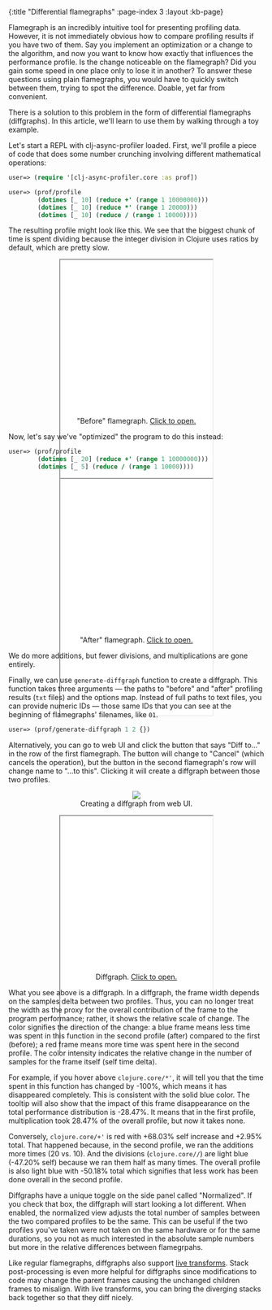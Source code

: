 {:title "Differential flamegraphs"
 :page-index 3
 :layout :kb-page}

Flamegraph is an incredibly intuitive tool for presenting profiling data.
However, it is not immediately obvious how to compare profiling results if you
have two of them. Say you implement an optimization or a change to the
algorithm, and now you want to know how exactly that influences the performance
profile. Is the change noticeable on the flamegraph? Did you gain some speed in
one place only to lose it in another? To answer these questions using plain
flamegraphs, you would have to quickly switch between them, trying to spot the
difference. Doable, yet far from convenient.

There is a solution to this problem in the form of differential flamegraphs
(diffgraphs). In this article, we'll learn to use them by walking through a toy
example.

Let's start a REPL with clj-async-profiler loaded. First, we'll profile a piece
of code that does some number crunching involving different mathematical
operations:

```clj
user=> (require '[clj-async-profiler.core :as prof])

user=> (prof/profile
        (dotimes [_ 10] (reduce +' (range 1 10000000)))
        (dotimes [_ 10] (reduce *' (range 1 20000)))
        (dotimes [_ 10] (reduce / (range 1 10000))))
```

The resulting profile might look like this. We see that the biggest chunk of
time is spent dividing because the integer division in Clojure uses ratios by
default, which are pretty slow.

<center>
<figure class="figure">
<div class="downscale-iframe-66" style="height:310px">
<iframe src="/img/kb/cljap-diffgraphs-fg1.html?hide-sidebar=true" style="height:465px"></iframe>
</div>
<figcaption class="figure-caption text-center">
    "Before" flamegraph. <a href="/img/kb/cljap-diffgraphs-fg1.html" target="_blank">Click to open.</a>
</figcaption>
</figure>
</center>

Now, let's say we've "optimized" the program to do this instead:

```clj
user=> (prof/profile
        (dotimes [_ 20] (reduce +' (range 1 10000000)))
        (dotimes [_ 5] (reduce / (range 1 10000))))
```

<center>
<figure class="figure">
<div class="downscale-iframe-66" style="height:310px">
<iframe src="/img/kb/cljap-diffgraphs-fg2.html?hide-sidebar=true" style="height:465px"></iframe>
</div>
<figcaption class="figure-caption text-center">
    "After" flamegraph. <a href="/img/kb/cljap-diffgraphs-fg2.html" target="_blank">Click to open.</a>
</figcaption>
</figure>
</center>

We do more additions, but fewer divisions, and multiplications are gone entirely.

Finally, we can use `generate-diffgraph` function to create a diffgraph. This
function takes three arguments — the paths to "before" and "after" profiling
results (`txt` files) and the options map. Instead of full paths to text files,
you can provide numeric IDs — those same IDs that you can see at the beginning
of flamegraphs' filenames, like `01`.

```clj
user=> (prof/generate-diffgraph 1 2 {})
```

Alternatively, you can go to web UI and click the button that says "Diff to..."
in the row of the first flamegraph. The button will change to "Cancel" (which
cancels the operation), but the button in the second flamegraph's row will
change name to "...to this". Clicking it will create a diffgraph between those
two profiles.

<center>
<figure class="figure">
<img class="img-responsive" src="/img/kb/cljap-diffgraphs-ui.png" style="max-width: 800px;">
<figcaption class="figure-caption text-center">
    Creating a diffgraph from web UI.
</figcaption>
</figure>
</center>

<center>
<figure class="figure">
<div class="downscale-iframe-66" style="height:310px">
<iframe src="/img/kb/cljap-diffgraphs-dg1.html" style="height:465px"></iframe>
</div>
<figcaption class="figure-caption text-center">
    Diffgraph. <a href="/img/kb/cljap-diffgraphs-dg1.html" target="_blank">Click to open.</a>
</figcaption>
</figure>
</center>

What you see above is a diffgraph. In a diffgraph, the frame width depends on
the samples delta between two profiles. Thus, you can no longer treat the width
as the proxy for the overall contribution of the frame to the program
performance; rather, it shows the relative scale of change. The color signifies
the direction of the change: a blue frame means less time was spent in this
function in the second profile (after) compared to the first (before); a red
frame means more time was spent here in the second profile. The color intensity
indicates the relative change in the number of samples for the frame itself
(self time delta).

For example, if you hover above `clojure.core/*'`, it will tell you that the
time spent in this function has changed by -100%, which means it has disappeared
completely. This is consistent with the solid blue color. The tooltip will also
show that the impact of this frame disappearance on the total performance
distribution is -28.47%. It means that in the first profile, multiplication took
28.47% of the overall profile, but now it takes none.

Conversely, `clojure.core/+'` is red with +68.03% self increase and +2.95%
total. That happened because, in the second profile, we ran the additions more
times (20 vs. 10). And the divisions (`clojure.core//`) are light blue (-47.20%
self) because we ran them half as many times. The overall profile is also light
blue with -50.18% total which signifies that less work has been done overall in
the second profile.

Diffgraphs have a unique toggle on the side panel called "Normalized". If you
check that box, the diffgraph will start looking a lot different. When enabled,
the normalized view adjusts the total number of samples between the two compared
profiles to be the same. This can be useful if the two profiles you've taken
were not taken on the same hardware or for the same durations, so you not as
much interested in the absolute sample numbers but more in the relative
differences between flamegrpahs.

Like regular flamegraphs, diffgraphs also support [live
transforms](/kb/profiling/clj-async-profiler/exploring-flamegraphs/#live-transforms).
Stack post-processing is even more helpful for diffgraphs since modifications to
code may change the parent frames causing the unchanged children frames to
misalign. With live transforms, you can bring the diverging stacks back together
so that they diff nicely.
